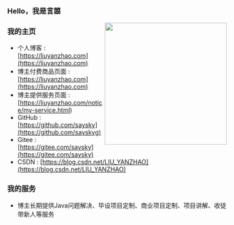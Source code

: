 ### Hello，我是言曌

<a href="https://goog.tech"><img align='right' src='https://media.giphy.com/media/d1DVd87uM1xJip8gUv/giphy.gif' width='280'></a>

### 我的主页
* 个人博客 : [https://liuyanzhao.com](https://liuyanzhao.com)
* 博主付费商品页面 : [https://liuyanzhao.com](https://liuyanzhao.com)
* 博主提供服务页面 : [https://liuyanzhao.com/notice/my-service.html)
* GitHub : [https://github.com/saysky](https://github.com/sayskyg)
* Gitee : [https://gitee.com/saysky](https://gitee.com/saysky)
* CSDN : [https://blog.csdn.net/LIU_YANZHAO](https://blog.csdn.net/LIU_YANZHAO)

### 我的服务
- 博主长期提供Java问题解决、毕设项目定制、商业项目定制、项目讲解、收徒带新人等服务
